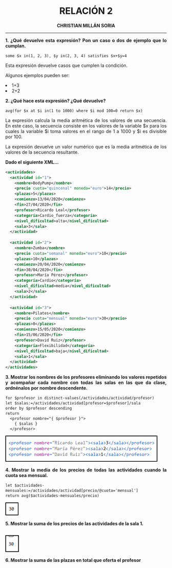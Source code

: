 <style>
  h1, h4{
    text-align: center;
    font-weight: bold;
    border: none;
    margin-bottom: 0px;
  }

  p{
    text-align: justify;
  }

  img{
    border: 2px solid black;
  }

  #ex{
    border: none;
  }
</style>

<h1>RELACIÓN 2</h1>

<h4>CHRISTIAN MILLÁN SORIA</h4>

<hr>

<p><b>1. ¿Qué devuelve esta expresión? Pon un caso o dos de ejemplo que lo cumplan.</b></p>

```xquery
some $x in(1, 2, 3), $y in(2, 3, 4) satisfies $x+$y=4
```

<p>Esta expresión devuelve casos que cumplen la condición.</p>

<p>Algunos ejemplos pueden ser:</p>

<li>1+3</li>

<li>2+2</li>

<p><b>2. ¿Qué hace esta expresión? ¿Qué devuelve?</b></p>

```xquery
avg(for $x at $i in(1 to 1000) where $i mod 100=0 return $x)
```

<p>La expresión calcula la media aritmética de los valores de una secuencia. En este caso, la secuencia consiste en los valores de la variable $x para los cuales la variable $i toma valores en el rango de 1 a 1000 y $i es divisible por 100.</p>

<p>La expresión devuelve un valor numérico que es la media aritmética de los valores de la secuencia resultante.</p>

<p><b>Dado el siguiente XML...</b></p>

```xml
<actividades>
  <actividad id="1">
    <nombre>BodyPump</nombre>
    <precio cuota="quincenal" moneda="euro">14</precio>
    <plazas>5</plazas>
    <comienzo>13/04/2020</comienzo>
    <fin>27/04/2020</fin>
    <profesor>Ricardo Leal</profesor>
    <categoría>Cardio_fuerza</categoría>
    <nivel_dificultad>alta</nivel_dificultad>
    <sala>3</sala>
  </actividad>

  <actividad id="2">
    <nombre>Zumba</nombre>
    <precio cuota="semanal" moneda="euro">10</precio>
    <plazas>10</plazas>
    <comienzo>20/04/2020</comienzo>
    <fin>30/04/2020</fin>
    <profesor>María Pérez</profesor>
    <categoría>Cardio</categoría>
    <nivel_dificultad>media</nivel_dificultad>
    <sala>2</sala>
  </actividad>

  <actividad id="3">
    <nombre>Pilates</nombre>
    <precio cuota="mensual" moneda="euro">30</precio>
    <plazas>8</plazas>
    <comienzo>15/05/2020</comienzo>
    <fin>15/06/2020</fin>
    <profesor>David Ruiz</profesor>
    <categoría>Flexibilidad</categoría>
    <nivel_dificultad>baja</nivel_dificultad>
    <sala>1</sala>
  </actividad>
</actividades>
```

<p><b>3. Mostrar los nombres de los profesores eliminando los valores repetidos y acompañar cada nombre con todas las salas en las que da clase, ordnénalos por nombre descendente.</b></p>

```xquery
for $profesor in distinct-values(/actividades/actividad/profesor)
let $salas:=/actividades/actividad[profesor=$profesor]/sala
order by $profesor descending
return 
  <profesor nombre="{ $profesor }">
    { $salas }
  </profesor>
```

<img src="img/1.png">

<p><b>4. Mostrar la media de los precios de todas las actividades cuando la cuota sea mensual.</b></p>

```xquery
let $actividades-mensuales:=/actividades/actividad[precio/@cuota='mensual']
return avg($actividades-mensuales/precio)
```

<img src="img/2.png">

<p><b>5. Mostrar la suma de los precios de las actividades de la sala 1.</b></p>

```xquery

```

<img src="img/3.png">

<p><b>6. Mostrar la suma de las plazas en total que oferta el profesor </b></p>